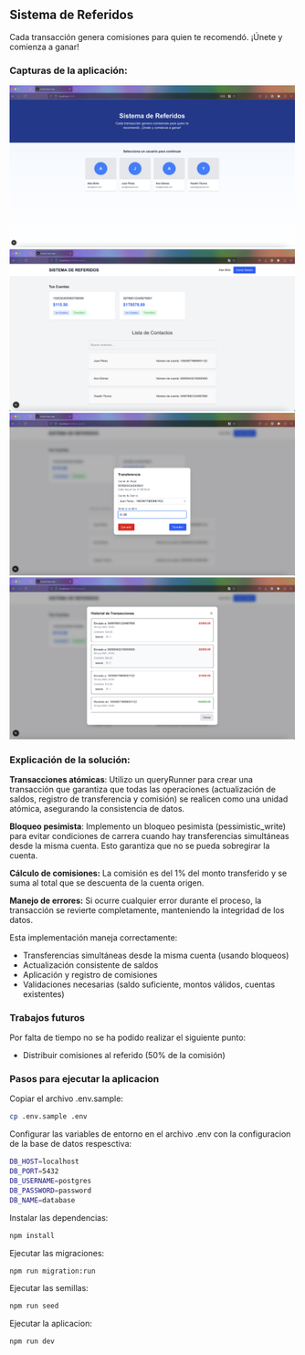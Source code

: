 

## Sistema de Referidos

Cada transacción genera comisiones para quien te recomendó. ¡Únete y comienza a ganar!

### Capturas de la aplicación:
<img src="docs/images/captura-inicio.png" alt="Dashboard" width="500"/>
<img src="docs/images/captura-bandeja.png" alt="bandeja" width="500"/>
<img src="docs/images/captura-transferencia.png" alt="transferencia" width="500"/>
<img src="docs/images/captura-detalle.png" alt="detalle" width="500"/>

### Explicación de la solución:

**Transacciones atómicas**: Utilizo un queryRunner para crear una transacción que garantiza que todas las operaciones (actualización de saldos, registro de transferencia y comisión) se realicen como una unidad atómica, asegurando la consistencia de datos.

**Bloqueo pesimista**: Implemento un bloqueo pesimista (pessimistic_write) para evitar condiciones de carrera cuando hay transferencias simultáneas desde la misma cuenta. Esto garantiza que no se pueda sobregirar la cuenta.

**Cálculo de comisiones:** La comisión es del 1% del monto transferido y se suma al total que se descuenta de la cuenta origen.

**Manejo de errores:** Si ocurre cualquier error durante el proceso, la transacción se revierte completamente, manteniendo la integridad de los datos.

Esta implementación maneja correctamente:

* Transferencias simultáneas desde la misma cuenta (usando bloqueos)
* Actualización consistente de saldos
* Aplicación y registro de comisiones
* Validaciones necesarias (saldo suficiente, montos válidos, cuentas existentes)

### Trabajos futuros
Por falta de tiempo no se ha podido realizar el siguiente punto:
  * Distribuir comisiones al referido (50% de la comisión)


### Pasos para ejecutar la aplicacion

Copiar el archivo .env.sample:

```bash
cp .env.sample .env
```

Configurar las variables de entorno en el archivo .env con la configuracion de la base de datos respesctiva:

```bash
DB_HOST=localhost
DB_PORT=5432
DB_USERNAME=postgres
DB_PASSWORD=password
DB_NAME=database
```

Instalar las dependencias:

```bash
npm install
```

Ejecutar las migraciones:

```bash
npm run migration:run
```

Ejecutar las semillas:

```bash
npm run seed
```

Ejecutar la  aplicacion:

```bash
npm run dev
```